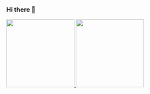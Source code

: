 ### Hi there 👋

<div>
<a href="https://github.com/seu-usuário-aqui">
<img height="180em" src="https://github-readme-stats.vercel.app/api/top-langs/?username=mat1135-aqui&layout=compact&langs_count=7&theme=dracula"/>
<img height="180em" src="https://github-readme-stats.vercel.app/api?username=mat1135-aqui&show_icons=true&theme=dracula&include_all_commits=true&count_private=true"/>
</div>
